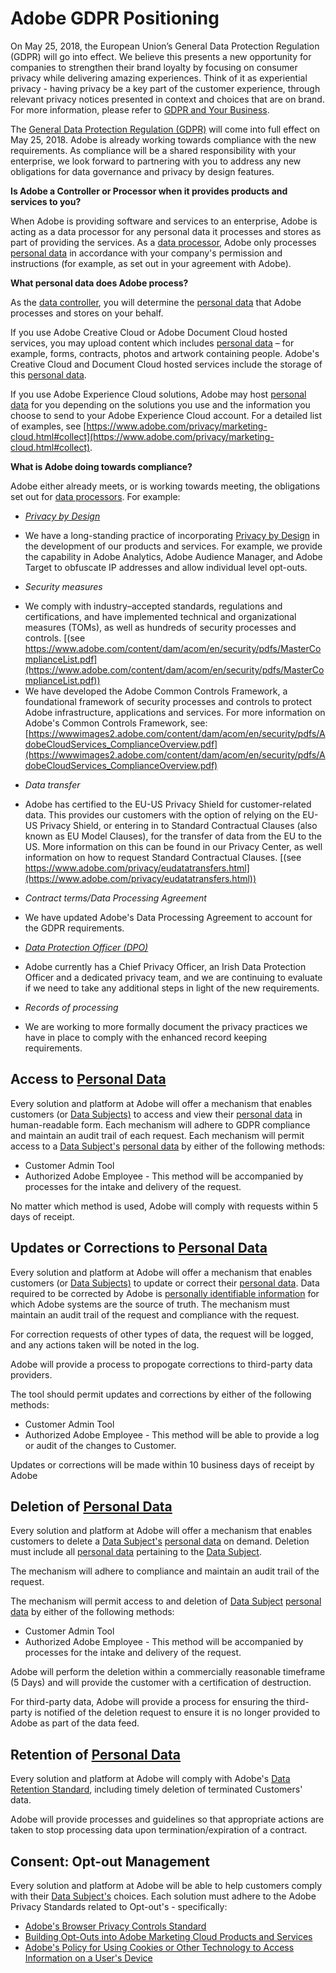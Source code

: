 # Adobe GDPR Positioning

On May 25, 2018, the European Union’s General Data Protection Regulation (GDPR) will go into effect. We believe this presents a new opportunity for companies to strengthen their brand loyalty by focusing on consumer privacy while delivering amazing experiences. Think of it as experiential privacy - having privacy be a key part of the customer experience, through relevant privacy notices presented in context and choices that are on brand. For more information, please refer to [GDPR and Your Business](https://www.adobe.com/privacy/general-data-protection-regulation.html).

The [General Data Protection Regulation (GDPR)](gdpr-terminology.html#GDPR) will come into full effect on May 25, 2018. Adobe is already working towards compliance with the new requirements. As compliance will be a shared responsibility with your enterprise, we look forward to partnering with you to address any new obligations for data governance and privacy by design features.

**Is Adobe a Controller or Processor when it provides products and services to you?**

When Adobe is providing software and services to an enterprise, Adobe is acting as a data processor for any personal data it processes and stores as part of providing the services.  As a [data processor](gdpr-terminology.html#Data_Processor), Adobe only processes [personal data](gdpr-terminology.html#PII) in accordance with your company's permission and instructions (for example, as set out in your agreement with Adobe).

**What personal data does Adobe process?**

As the [data controller](gdpr-terminology.html#Data_Controller), you will determine the [personal data](gdpr-terminology.html#PII) that Adobe processes and stores on your behalf.

If you use Adobe Creative Cloud or Adobe Document Cloud hosted services, you may upload content which includes [personal data](gdpr-terminology.html#PII) – for example, forms, contracts, photos and artwork containing people. Adobe's Creative Cloud and Document Cloud hosted services include the storage of this [personal data](gdpr-terminology.html#PII).

If you use Adobe Experience Cloud solutions, Adobe may host [personal data](gdpr-terminology.html#PII) for you depending on the solutions you use and the information you choose to send to your Adobe Experience Cloud account. For a detailed list of examples, see  [https://www.adobe.com/privacy/marketing-cloud.html#collect](https://www.adobe.com/privacy/marketing-cloud.html#collect).

**What is Adobe doing towards compliance?**

Adobe either already meets, or is working towards meeting, the obligations set out for [data processors](gdpr-terminology.html#Data_Processor). For example:

* [*Privacy by Design*](gdpr-terminology.html#Privacy_by_Design)
 - We have a long-standing practice of incorporating [Privacy by Design](gdpr-terminology.html#Privacy_by_Design) in the development of our products and services. For example, we provide the capability in Adobe Analytics, Adobe Audience Manager, and Adobe Target to obfuscate IP addresses and allow individual level opt-outs.
* *Security measures*
 - We comply with industry–accepted standards, regulations and certifications, and have implemented technical and organizational measures (TOMs), as well as hundreds of security processes and controls. [(see https://www.adobe.com/content/dam/acom/en/security/pdfs/MasterComplianceList.pdf](https://www.adobe.com/content/dam/acom/en/security/pdfs/MasterComplianceList.pdf))
  - We have developed the Adobe Common Controls Framework, a foundational framework of security processes and controls to protect Adobe infrastructure, applications and services. For more information on Adobe's Common Controls Framework, see:  [https://wwwimages2.adobe.com/content/dam/acom/en/security/pdfs/AdobeCloudServices_ComplianceOverview.pdf](https://wwwimages2.adobe.com/content/dam/acom/en/security/pdfs/AdobeCloudServices_ComplianceOverview.pdf)
* *Data transfer*
 - Adobe has certified to the EU-US Privacy Shield for customer-related data. This provides our customers with the option of relying on the EU-US Privacy Shield, or entering in to Standard Contractual Clauses (also known as EU Model Clauses), for the transfer of data from the EU to the US. More information on this can be found in our Privacy Center, as well information on how to request Standard Contractual Clauses. [(see https://www.adobe.com/privacy/eudatatransfers.html](https://www.adobe.com/privacy/eudatatransfers.html))
* *Contract terms/Data Processing Agreement*
 - We have updated Adobe's Data Processing Agreement to account for the GDPR requirements.
* [*Data Protection Officer (DPO)*](gdpr-terminology.html#Data_Protection_Officer)
 - Adobe currently has a Chief Privacy Officer, an Irish Data Protection Officer and a dedicated privacy team, and we are continuing to evaluate if we need to take any additional steps in light of the new requirements.
* *Records of processing*
 - We are working to more formally document the privacy practices we have in place to comply with the enhanced record keeping requirements.

## Access to [Personal Data](gdpr-terminology.html#Personal_Data)

Every solution and platform at Adobe will offer a mechanism that enables customers (or [Data Subjects)](gdpr-terminology.html#Data_Subject) to access and view their [personal data](gdpr-terminology.html#Personal_Data) in human-readable form. Each mechanism will adhere to GDPR compliance and maintain an audit trail of each request. Each mechanism will permit access to a [Data Subject's](gdpr-terminology.html#Data_Subject) [personal data](gdpr-terminology.html#Personal_Data) by either of the following methods:
* Customer Admin Tool
* Authorized Adobe Employee - This method will be accompanied by processes for the intake and delivery of the request.

No matter which method is used, Adobe will comply with requests within 5 days of receipt.

## Updates or Corrections to [Personal Data](gdpr-terminology.html#Personal_Data)

Every solution and platform at Adobe will offer a mechanism that enables customers (or [Data Subjects)](gdpr-terminology.html#Data_Subject) to update or correct their [personal data](gdpr-terminology.html#Personal_Data). Data required to be corrected by Adobe is [personally identifiable information](gdpr-terminology.html#PII) for which Adobe systems are the source of truth. The mechanism must maintain an audit trail of the request and compliance with the request.

For correction requests of other types of data, the request will be logged, and any actions taken will be noted in the log.

Adobe will provide a process to propogate corrections to third-party data providers.

The tool should permit updates and corrections by either of the following methods:
* Customer Admin Tool
* Authorized Adobe Employee - This method will be able to provide a log or audit of the changes to Customer.

Updates or corrections will be made within 10 business days of receipt by Adobe

## Deletion of [Personal Data](gdpr-terminology.html#Personal_Data)

Every solution and platform at Adobe will offer a mechanism that enables customers to delete a [Data Subject's](gdpr-terminology.html#Data_Subject) [personal data](gdpr-terminology.html#Personal_Data) on demand. Deletion must include all [personal data](gdpr-terminology.html#Personal_Data) pertaining to the [Data Subject](gdpr-terminology.html#Data_Subject).

The mechanism will adhere to compliance and maintain an audit trail of the request.

The mechanism will permit access to and deletion of [Data Subject](gdpr-terminology.html#Data_Subject) [personal data](gdpr-terminology.html#Personal_Data) by either of the following methods:
* Customer Admin Tool
* Authorized Adobe Employee - This method will be accompanied by processes for the intake and delivery of the request.

Adobe will perform the deletion within a commercially reasonable timeframe (5 Days) and will provide the customer with a certification of destruction.

For third-party data, Adobe will provide a process for ensuring the third-party is notified of the deletion request to ensure it is no longer provided to Adobe as part of the data feed.

## Retention of [Personal Data](gdpr-terminology.html#Personal_Data)

Every solution and platform at Adobe will comply with Adobe's [Data Retention Standard](https://inside.corp.adobe.com/content/dam/privacy/documents/Standard_Privacy_ProdDev_09.06.01_AMC_CustomerDataRetention.pdf), including timely deletion of terminated Customers' data.

Adobe will provide processes and guidelines so that appropriate actions are taken to stop processing data upon termination/expiration of a contract.

## Consent: Opt-out Management

Every solution and platform at Adobe will be able to help customers comply with their [Data Subject's](gdpr-terminology.html#Data_Subject) choices. Each solution must adhere to the Adobe Privacy Standards related to Opt-out's - specifically:
* [Adobe's Browser Privacy Controls Standard](https://inside.corp.adobe.com/content/dam/privacy/documents/Standard_Privacy__ProdDev_09.08.01_BrowserPrivacyControls.pdf)
* [Building Opt-Outs into Adobe Marketing Cloud Products and Services](https://inside.corp.adobe.com/content/dam/privacy/documents/Standard_Privacy__ProdDev_09.08.03_BuidlingOptOuts_MarketingCloud.pdf)
* [Adobe's Policy for Using Cookies or Other Technology to Access Information on a User's Device](https://inside.corp.adobe.com/content/dam/privacy/documents/Policy_Privacy_Marketing_Cookies%20.pdf)
